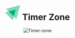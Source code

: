 <h1 align="center">
    <img alt="TodoList" title="TodoList" src="src/assets/Logo.svg" width="50px" />
    Timer Zone
</h1>

<div align="center">
    <img alt="Timer-zone"  src=""src/assets/timer.jpg width="250px"/>
</div>

